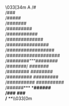 \033[34m                   A
                  /#\
                 /###\
                /#####\
               /#######\
              /#########\
             /###########\
            /#############\
           /###############\
          /#################\
         /###################\
        /########*"""*########\
       /#######/       \#######\
      /########         ########\
     /#########         #########\
    /##########         ##########\
   /######***             ***######\
  /###**                       **###\
 /**                               **\\\033[0m
